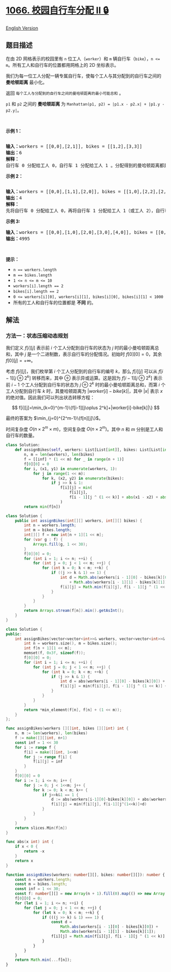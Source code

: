 # [1066. 校园自行车分配 II 🔒](https://leetcode.cn/problems/campus-bikes-ii)

[English Version](/solution/1000-1099/1066.Campus%20Bikes%20II/README_EN.md)

<!-- tags:位运算,数组,动态规划,回溯,状态压缩 -->

<!-- difficulty:中等 -->

## 题目描述

<!-- 这里写题目描述 -->

<p>在由 2D 网格表示的校园里有&nbsp;<code>n</code>&nbsp;位工人（<code>worker</code>）和 <code>m</code>&nbsp;辆自行车（<code>bike</code>），<code>n &lt;= m</code>。所有工人和自行车的位置都用网格上的 2D 坐标表示。</p>

<p>我们为每一位工人分配一辆专属自行车，使每个工人与其分配到的自行车之间的 <strong>曼哈顿距离</strong> 最小化。</p>

<p>返回 <code>每个工人与分配到的自行车之间的曼哈顿距离的最小可能总和</code> 。</p>

<p><code>p1</code> 和&nbsp;<code>p2</code>&nbsp;之间的 <strong>曼哈顿距离</strong> 为&nbsp;<code>Manhattan(p1, p2) = |p1.x - p2.x| + |p1.y - p2.y|</code>。</p>

<p>&nbsp;</p>

<p><strong>示例 1：</strong></p>

<p><img alt="" src="https://fastly.jsdelivr.net/gh/doocs/leetcode@main/solution/1000-1099/1066.Campus%20Bikes%20II/images/1261_example_1_v2.png" /></p>

<pre>
<strong>输入：</strong>workers = [[0,0],[2,1]], bikes = [[1,2],[3,3]]
<strong>输出：</strong>6
<strong>解释：</strong>
自行车 0 分配给工人 0，自行车 1 分配给工人 1 。分配得到的曼哈顿距离都是 3, 所以输出为 6 。
</pre>

<p><strong>示例 2：</strong></p>

<p><img alt="" src="https://fastly.jsdelivr.net/gh/doocs/leetcode@main/solution/1000-1099/1066.Campus%20Bikes%20II/images/1261_example_2_v2.png" /></p>

<pre>
<strong>输入：</strong>workers = [[0,0],[1,1],[2,0]], bikes = [[1,0],[2,2],[2,1]]
<strong>输出：</strong>4
<strong>解释：</strong>
先将自行车 0 分配给工人 0，再将自行车 1 分配给工人 1（或工人 2），自行车 2 给工人 2（或工人 1）。如此分配使得曼哈顿距离的总和为 4。
</pre>

<p><strong>示例 3:</strong></p>

<pre>
<strong>输入：</strong>workers = [[0,0],[1,0],[2,0],[3,0],[4,0]], bikes = [[0,999],[1,999],[2,999],[3,999],[4,999]]
<strong>输出：</strong>4995
</pre>

<p>&nbsp;</p>

<p><strong>提示：</strong></p>

<ul>
	<li><code>n == workers.length</code></li>
	<li><code>m == bikes.length</code></li>
	<li><code>1 &lt;= n &lt;= m &lt;= 10</code></li>
	<li><code>workers[i].length == 2</code></li>
	<li><code>bikes[i].length == 2</code></li>
	<li><code>0 &lt;= workers[i][0], workers[i][1], bikes[i][0], bikes[i][1] &lt; 1000</code></li>
	<li>所有的工人和自行车的位置都是 <strong>不同</strong>&nbsp;的。</li>
</ul>

## 解法

### 方法一：状态压缩动态规划

我们定义 $f[i][j]$ 表示前 $i$ 个工人分配到自行车的状态为 $j$ 时的最小曼哈顿距离总和，其中 $j$ 是一个二进制数，表示自行车的分配情况。初始时 $f[0][0]=0$，其余 $f[0][j]=+\infty$。

考虑 $f[i][j]$，我们枚举第 $i$ 个工人分配到的自行车的编号 $k$，那么 $f[i][j]$ 可以从 $f[i-1][j\oplus 2^k]$ 转移而来，其中 $\oplus$ 表示异或运算。这是因为 $f[i-1][j\oplus 2^k]$ 表示前 $i-1$ 个工人分配到自行车的状态为 $j\oplus 2^k$ 时的最小曼哈顿距离总和，而第 $i$ 个工人分配到自行车 $k$ 时，其曼哈顿距离为 $|worker[i]-bike[k]|$，其中 $|x|$ 表示 $x$ 的绝对值。因此我们可以列出状态转移方程：

$$
f[i][j]=\min_{k=0}^{m-1}\{f[i-1][j\oplus 2^k]+|worker[i]-bike[k]|\}
$$

最终的答案为 $\min_{j=0}^{2^m-1}\{f[n][j]\}$。

时间复杂度 $O(n \times 2^m \times m)$，空间复杂度 $O(n \times 2^m)$。其中 $n$ 和 $m$ 分别是工人和自行车的数量。

<!-- tabs:start -->

```python
class Solution:
    def assignBikes(self, workers: List[List[int]], bikes: List[List[int]]) -> int:
        n, m = len(workers), len(bikes)
        f = [[inf] * (1 << m) for _ in range(n + 1)]
        f[0][0] = 0
        for i, (x1, y1) in enumerate(workers, 1):
            for j in range(1 << m):
                for k, (x2, y2) in enumerate(bikes):
                    if j >> k & 1:
                        f[i][j] = min(
                            f[i][j],
                            f[i - 1][j ^ (1 << k)] + abs(x1 - x2) + abs(y1 - y2),
                        )
        return min(f[n])
```

```java
class Solution {
    public int assignBikes(int[][] workers, int[][] bikes) {
        int n = workers.length;
        int m = bikes.length;
        int[][] f = new int[n + 1][1 << m];
        for (var g : f) {
            Arrays.fill(g, 1 << 30);
        }
        f[0][0] = 0;
        for (int i = 1; i <= n; ++i) {
            for (int j = 0; j < 1 << m; ++j) {
                for (int k = 0; k < m; ++k) {
                    if ((j >> k & 1) == 1) {
                        int d = Math.abs(workers[i - 1][0] - bikes[k][0])
                            + Math.abs(workers[i - 1][1] - bikes[k][1]);
                        f[i][j] = Math.min(f[i][j], f[i - 1][j ^ (1 << k)] + d);
                    }
                }
            }
        }
        return Arrays.stream(f[n]).min().getAsInt();
    }
}
```

```cpp
class Solution {
public:
    int assignBikes(vector<vector<int>>& workers, vector<vector<int>>& bikes) {
        int n = workers.size(), m = bikes.size();
        int f[n + 1][1 << m];
        memset(f, 0x3f, sizeof(f));
        f[0][0] = 0;
        for (int i = 1; i <= n; ++i) {
            for (int j = 0; j < 1 << m; ++j) {
                for (int k = 0; k < m; ++k) {
                    if (j >> k & 1) {
                        int d = abs(workers[i - 1][0] - bikes[k][0]) + abs(workers[i - 1][1] - bikes[k][1]);
                        f[i][j] = min(f[i][j], f[i - 1][j ^ (1 << k)] + d);
                    }
                }
            }
        }
        return *min_element(f[n], f[n] + (1 << m));
    }
};
```

```go
func assignBikes(workers [][]int, bikes [][]int) int {
	n, m := len(workers), len(bikes)
	f := make([][]int, n+1)
	const inf = 1 << 30
	for i := range f {
		f[i] = make([]int, 1<<m)
		for j := range f[i] {
			f[i][j] = inf
		}
	}
	f[0][0] = 0
	for i := 1; i <= n; i++ {
		for j := 0; j < 1<<m; j++ {
			for k := 0; k < m; k++ {
				if j>>k&1 == 1 {
					d := abs(workers[i-1][0]-bikes[k][0]) + abs(workers[i-1][1]-bikes[k][1])
					f[i][j] = min(f[i][j], f[i-1][j^(1<<k)]+d)
				}
			}
		}
	}
	return slices.Min(f[n])
}

func abs(x int) int {
	if x < 0 {
		return -x
	}
	return x
}
```

```ts
function assignBikes(workers: number[][], bikes: number[][]): number {
    const n = workers.length;
    const m = bikes.length;
    const inf = 1 << 30;
    const f: number[][] = new Array(n + 1).fill(0).map(() => new Array(1 << m).fill(inf));
    f[0][0] = 0;
    for (let i = 1; i <= n; ++i) {
        for (let j = 0; j < 1 << m; ++j) {
            for (let k = 0; k < m; ++k) {
                if (((j >> k) & 1) === 1) {
                    const d =
                        Math.abs(workers[i - 1][0] - bikes[k][0]) +
                        Math.abs(workers[i - 1][1] - bikes[k][1]);
                    f[i][j] = Math.min(f[i][j], f[i - 1][j ^ (1 << k)] + d);
                }
            }
        }
    }
    return Math.min(...f[n]);
}
```

<!-- tabs:end -->

<!-- end -->
